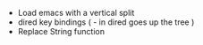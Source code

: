 - Load emacs with a vertical split
- dired key bindings ( - in dired goes up the tree )
- Replace String function
